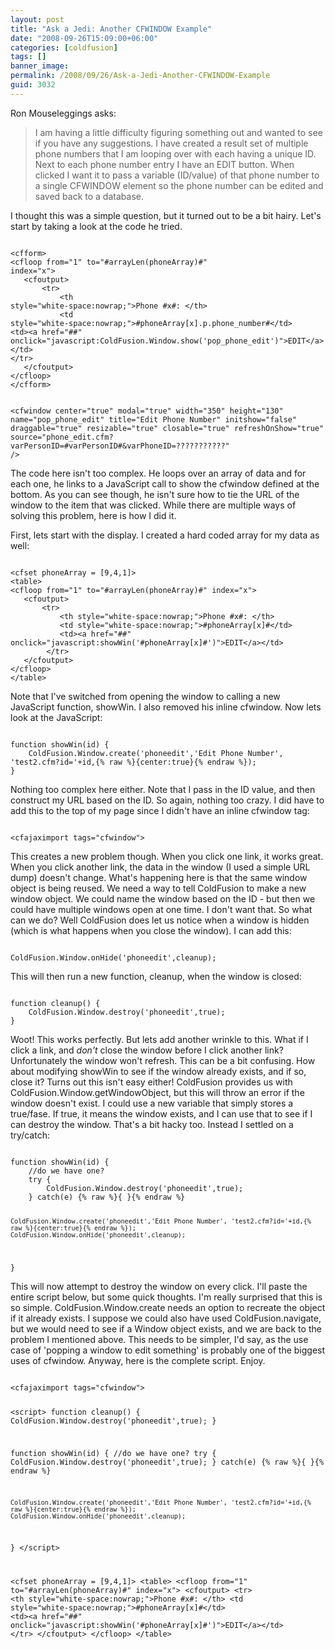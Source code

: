```yaml
---
layout: post
title: "Ask a Jedi: Another CFWINDOW Example"
date: "2008-09-26T15:09:00+06:00"
categories: [coldfusion]
tags: []
banner_image: 
permalink: /2008/09/26/Ask-a-Jedi-Another-CFWINDOW-Example
guid: 3032
---
```


Ron Mouseleggings asks:

<blockquote>
<p>
I am having a little difficulty figuring something out and wanted to see if you have any suggestions.  I have created a result set of multiple phone numbers that I am looping over with each having a unique ID.  Next to each phone number entry I have an EDIT button.  When clicked I want it to pass a variable (ID/value) of that phone number to a single CFWINDOW element so the phone number can be edited and saved back to a database.
</p>
</blockquote>

I thought this was a simple question, but it turned out to be a bit hairy. Let's start by taking a look at the code he tried.
<!--more-->
<code>
&lt;cfform&gt;
&lt;cfloop from="1" to="#arrayLen(phoneArray)#"
index="x"&gt;
   &lt;cfoutput&gt;
       &lt;tr&gt;
           &lt;th
style="white-space:nowrap;"&gt;Phone #x#: &lt;/th&gt;
           &lt;td
style="white-space:nowrap;"&gt;#phoneArray[x].p.phone_number#&lt;/td&gt;
&lt;td&gt;&lt;a href="##"
onclick="javascript:ColdFusion.Window.show('pop_phone_edit')"&gt;EDIT&lt;/a&gt;&lt;/td&gt;
&lt;/tr&gt;
   &lt;/cfoutput&gt;
&lt;/cfloop&gt;
&lt;/cfform&gt;

&lt;cfwindow center="true"
modal="true" width="350" height="130"
   name="pop_phone_edit" title="Edit
Phone Number"
   initshow="false" draggable="true" resizable="true"
closable="true" refreshOnShow="true"
source="phone_edit.cfm?varPersonID=#varPersonID#&varPhoneID=???????????" /&gt;
</code>

The code here isn't too complex. He loops over an array of data and for each one, he links to a JavaScript call to show the cfwindow defined at the bottom. As you can see though, he isn't sure how to tie the URL of the window to the item that was clicked. While there are multiple ways of solving this problem, here is how I did it.

First, lets start with the display. I created a hard coded array for my data as well:

<code>
&lt;cfset phoneArray = [9,4,1]&gt;
&lt;table&gt;
&lt;cfloop from="1" to="#arrayLen(phoneArray)#" index="x"&gt;
   &lt;cfoutput&gt;
       &lt;tr&gt;
           &lt;th style="white-space:nowrap;"&gt;Phone #x#: &lt;/th&gt;
           &lt;td style="white-space:nowrap;"&gt;#phoneArray[x]#&lt;/td&gt;
		   &lt;td&gt;&lt;a href="##" onclick="javascript:showWin('#phoneArray[x]#')"&gt;EDIT&lt;/a&gt;&lt;/td&gt;
		&lt;/tr&gt;
   &lt;/cfoutput&gt;
&lt;/cfloop&gt;
&lt;/table&gt;
</code>

Note that I've switched from opening the window to calling a new JavaScript function, showWin. I also removed his inline cfwindow. Now lets look at the JavaScript:

<code>
function showWin(id) {
	ColdFusion.Window.create('phoneedit','Edit Phone Number', 'test2.cfm?id='+id,{% raw %}{center:true}{% endraw %});
}
</code>

Nothing too complex here either. Note that I pass in the ID value, and then construct my URL based on the ID. So again, nothing too crazy. I did have to add this to the top of my page since I didn't have an inline cfwindow tag:

<code>
&lt;cfajaximport tags="cfwindow"&gt;
</code>

This creates a new problem though. When you click one link, it works great. When you click another link, the data in the window (I used a simple URL dump) doesn't change. What's happening here is that the same window object is being reused. We need a way to tell ColdFusion to make a new window object. We could name the window based on the ID - but then we could have multiple windows open at one time. I don't want that. So what can we do? Well ColdFusion does let us notice when a window is hidden (which is what happens when you close the window). I can add this:

<code>
ColdFusion.Window.onHide('phoneedit',cleanup);
</code>

This will then run a new function, cleanup, when the window is closed:

<code>
function cleanup() {
	ColdFusion.Window.destroy('phoneedit',true);
}
</code>

Woot! This works perfectly. But lets add another wrinkle to this. What if I click a link, and <i>don't</i> close the window before I click another link? Unfortunately the window won't refresh. This can be a bit confusing. How about modifying showWin to see if the window already exists, and if so, close it? Turns out this isn't easy either! ColdFusion provides us with ColdFusion.Window.getWindowObject, but this will throw an error if the window doesn't exist. I could use a new variable that simply stores a true/fase. If true, it means the window exists, and I can use that to see if I can destroy the window. That's a bit hacky too. Instead I settled on a try/catch:

<code>
function showWin(id) {
	//do we have one?
	try {
		ColdFusion.Window.destroy('phoneedit',true);
	} catch(e) {% raw %}{ }{% endraw %}
	
	ColdFusion.Window.create('phoneedit','Edit Phone Number', 'test2.cfm?id='+id,{% raw %}{center:true}{% endraw %});
	ColdFusion.Window.onHide('phoneedit',cleanup);
}
</code>

This will now attempt to destroy the window on every click. I'll paste the entire script below, but some quick thoughts. I'm really surprised that this is so simple. ColdFusion.Window.create needs an option to recreate the object if it already exists. I suppose we could also have used ColdFusion.navigate, but we would need to see if a Window object exists, and we are back to the problem I mentioned above. This needs to be simpler, I'd say, as the use case of 'popping a window to edit something' is probably one of the biggest uses of cfwindow. Anyway, here is the complete script. Enjoy.

<code>
&lt;cfajaximport tags="cfwindow"&gt;
	
&lt;script&gt;
function cleanup() {
	ColdFusion.Window.destroy('phoneedit',true);
}

function showWin(id) {
	//do we have one?
	try {
		ColdFusion.Window.destroy('phoneedit',true);
	} catch(e) {% raw %}{ }{% endraw %}
	
	ColdFusion.Window.create('phoneedit','Edit Phone Number', 'test2.cfm?id='+id,{% raw %}{center:true}{% endraw %});
	ColdFusion.Window.onHide('phoneedit',cleanup);
}
&lt;/script&gt;

&lt;cfset phoneArray = [9,4,1]&gt;
&lt;table&gt;
&lt;cfloop from="1" to="#arrayLen(phoneArray)#" index="x"&gt;
   &lt;cfoutput&gt;
       &lt;tr&gt;
           &lt;th style="white-space:nowrap;"&gt;Phone #x#: &lt;/th&gt;
           &lt;td style="white-space:nowrap;"&gt;#phoneArray[x]#&lt;/td&gt;
		   &lt;td&gt;&lt;a href="##" onclick="javascript:showWin('#phoneArray[x]#')"&gt;EDIT&lt;/a&gt;&lt;/td&gt;
		&lt;/tr&gt;
   &lt;/cfoutput&gt;
&lt;/cfloop&gt;
&lt;/table&gt;
</code>